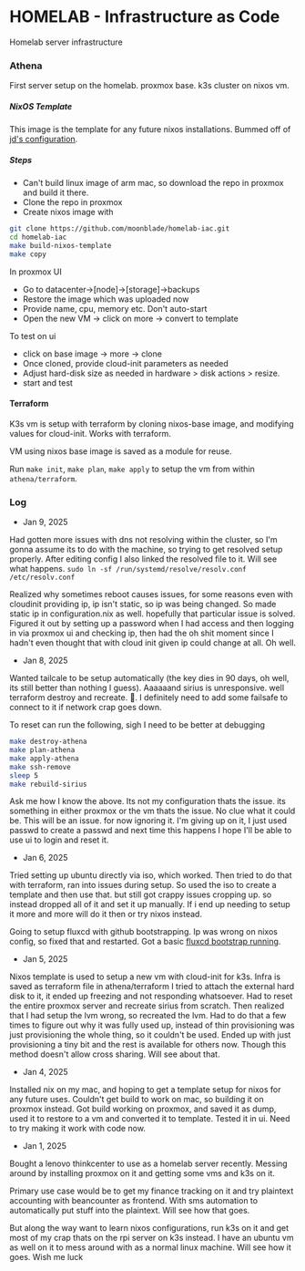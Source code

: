 # HOMELAB - Infrastructure as Code

Homelab server infrastructure

### Athena

First server setup on the homelab. proxmox base.
k3s cluster on nixos vm.

##### NixOS Template

This image is the template for any future nixos installations. Bummed off of [jd's configuration](https://github.com/kmjayadeep/homelab-iac/blob/main/nixos-images/nixos-base-image/README.md).

##### Steps

- Can't build linux image of arm mac, so download the repo in proxmox and build it there.
- Clone the repo in proxmox
- Create nixos image with 

```bash
git clone https://github.com/moonblade/homelab-iac.git
cd homelab-iac
make build-nixos-template
make copy
```

In proxmox UI

- Go to datacenter->[node]->[storage]->backups
- Restore the image which was uploaded now
- Provide name, cpu, memory etc. Don't auto-start
- Open the new VM -> click on more -> convert to template

To test on ui

- click on base image -> more -> clone
- Once cloned, provide cloud-init parameters as needed
- Adjust hard-disk size as needed in hardware > disk actions > resize.
- start and test

#### Terraform

K3s vm is setup with terraform by cloning nixos-base image, and modifying values for cloud-init.
Works with terraform.

VM using nixos base image is saved as a module for reuse.

Run `make init`, `make plan`, `make apply` to setup the vm from within `athena/terraform`.

### Log

- Jan 9, 2025

Had gotten more issues with dns not resolving within the cluster, so I'm gonna assume its to do with the machine, so trying to get resolved setup properly. After editing config I also linked the resolved file to it. Will see what happens.
`sudo ln -sf /run/systemd/resolve/resolv.conf /etc/resolv.conf`

Realized why sometimes reboot causes issues, for some reasons even with cloudinit providing ip, ip isn't static, so ip was being changed. So made static ip in configuration.nix as well. hopefully that particular issue is solved.
Figured it out by setting up a password when I had access and then logging in via proxmox ui and checking ip, then had the oh shit moment since I hadn't even thought that with cloud init given ip could change at all. Oh well.

- Jan 8, 2025

Wanted tailcale to be setup automatically (the key dies in 90 days, oh well, its still better than nothing I guess). Aaaaaand sirius is unresponsive. well terraform destroy and recreate.
:shrug:. I definitely need to add some failsafe to connect to it if network crap goes down.

To reset can run the following, sigh I need to be better at debugging

```bash
make destroy-athena
make plan-athena
make apply-athena
make ssh-remove
sleep 5
make rebuild-sirius
```

Ask me how I know the above. Its not my configuration thats the issue. its something in either proxmox or the vm thats the issue. No clue what it could be. This will be an issue. for now ignoring it.
I'm giving up on it, I just used passwd to create a passwd and next time this happens I hope I'll be able to use ui to login and reset it.

- Jan 6, 2025

Tried setting up ubuntu directly via iso, which worked. Then tried to do that with terraform, ran into issues during setup.
So used the iso to create a template and then use that. but still got crappy issues cropping up. so instead dropped all of it and set it up manually.
If i end up needing to setup it more and more will do it then or try nixos instead.

Going to setup fluxcd with github bootstrapping. Ip was wrong on nixos config, so fixed that and restarted.
Got a basic [fluxcd bootstrap running](https://github.com/moonblade/homelab-k8s/tree/main).

- Jan 5, 2025

Nixos template is used to setup a new vm with cloud-init for k3s.
Infra is saved as terraform file in athena/terraform
I tried to attach the external hard disk to it, it ended up freezing and not responding whatsoever.
Had to reset the entire proxmox server and recreate sirius from scratch.
Then realized that I had setup the lvm wrong, so recreated the lvm. Had to do that a few times to figure out why it was fully used up, instead of thin provisioning was just provisioning the whole thing, so it couldn't be used.
Ended up with just provisioning a tiny bit and the rest is available for others now. Though this method doesn't allow cross sharing. Will see about that.

- Jan 4, 2025

Installed nix on my mac, and hoping to get a template setup for nixos for any future uses.
Couldn't get build to work on mac, so building it on proxmox instead.
Got build working on proxmox, and saved it as dump, used it to restore to a vm and converted it to template. Tested it in ui.
Need to try making it work with code now.

- Jan 1, 2025

Bought a lenovo thinkcenter to use as a homelab server recently.
Messing around by installing proxmox on it and getting some vms and k3s on it.

Primary use case would be to get my finance tracking on it and try plaintext accounting with beancounter as frontend.
With sms automation to automatically put stuff into the plaintext. Will see how that goes.

But along the way want to learn nixos configurations, run k3s on it and get most of my crap thats on the rpi server on k3s instead.
I have an ubuntu vm as well on it to mess around with as a normal linux machine. Will see how it goes. Wish me luck

